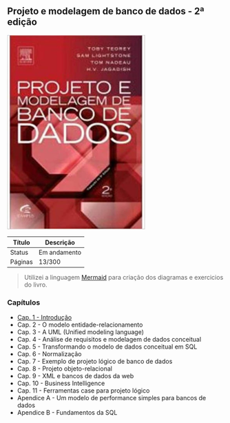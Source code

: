 ## Projeto e modelagem de banco de dados - 2ª edição

<img src="./mer.jpg" alt="Projeto e modelagem de banco de dados - 2ª edição" title="Projeto e modelagem de banco de dados - 2ª edição" width="320">

| Título  | Descrição    |
| ------- | ------------ |
| Status  | Em andamento |
| Páginas | 13/300       |

> Utilizei a linguagem [Mermaid](https://mermaid.js.org/syntax) para criação dos diagramas e exercicios do livro.

### Capítulos

-  [Cap. 1 - Introdução](https://github.com/mgomesdev/projeto-e-modelagem-de-banco-de-dados/tree/main/introducao)
-  Cap. 2 - O modelo entidade-relacionamento
-  Cap. 3 - A UML (Unified modeling language)
-  Cap. 4 - Análise de requisitos e modelagem de dados conceitual
-  Cap. 5 - Transformando o modelo de dados conceitual em SQL
-  Cap. 6 - Normalização
-  Cap. 7 - Exemplo de projeto lógico de banco de dados
-  Cap. 8 - Projeto objeto-relacional
-  Cap. 9 - XML e bancos de dados da web
-  Cap. 10 - Business Intelligence
-  Cap. 11 - Ferramentas case para projeto lógico
-  Apendice A - Um modelo de performance simples para bancos de dados
-  Apendice B - Fundamentos da SQL
